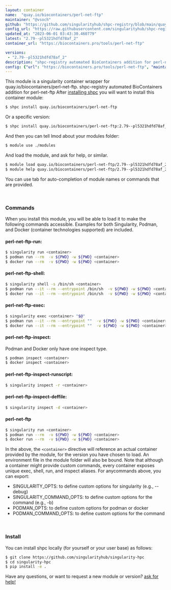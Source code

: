 ```yaml
---
layout: container
name:  "quay.io/biocontainers/perl-net-ftp"
maintainer: "@vsoch"
github: "https://github.com/singularityhub/shpc-registry/blob/main/quay.io/biocontainers/perl-net-ftp/container.yaml"
config_url: "https://raw.githubusercontent.com/singularityhub/shpc-registry/main/quay.io/biocontainers/perl-net-ftp/container.yaml"
updated_at: "2023-06-01 03:43:30.460779"
latest: "2.79--pl5321hdfd78af_2"
container_url: "https://biocontainers.pro/tools/perl-net-ftp"

versions:
 - "2.79--pl5321hdfd78af_2"
description: "shpc-registry automated BioContainers addition for perl-net-ftp"
config: {"url": "https://biocontainers.pro/tools/perl-net-ftp", "maintainer": "@vsoch", "description": "shpc-registry automated BioContainers addition for perl-net-ftp", "latest": {"2.79--pl5321hdfd78af_2": "sha256:ce9edf7700ca258aa20df88c33802bef33b9d2356e2f05a14eea1dd192bc46ff"}, "tags": {"2.79--pl5321hdfd78af_2": "sha256:ce9edf7700ca258aa20df88c33802bef33b9d2356e2f05a14eea1dd192bc46ff"}, "docker": "quay.io/biocontainers/perl-net-ftp"}
---
```


This module is a singularity container wrapper for quay.io/biocontainers/perl-net-ftp.
shpc-registry automated BioContainers addition for perl-net-ftp
After [installing shpc](#install) you will want to install this container module:


```bash
$ shpc install quay.io/biocontainers/perl-net-ftp
```

Or a specific version:

```bash
$ shpc install quay.io/biocontainers/perl-net-ftp:2.79--pl5321hdfd78af_2
```

And then you can tell lmod about your modules folder:

```bash
$ module use ./modules
```

And load the module, and ask for help, or similar.

```bash
$ module load quay.io/biocontainers/perl-net-ftp/2.79--pl5321hdfd78af_2
$ module help quay.io/biocontainers/perl-net-ftp/2.79--pl5321hdfd78af_2
```

You can use tab for auto-completion of module names or commands that are provided.

<br>

### Commands

When you install this module, you will be able to load it to make the following commands accessible.
Examples for both Singularity, Podman, and Docker (container technologies supported) are included.

#### perl-net-ftp-run:

```bash
$ singularity run <container>
$ podman run --rm  -v ${PWD} -w ${PWD} <container>
$ docker run --rm  -v ${PWD} -w ${PWD} <container>
```

#### perl-net-ftp-shell:

```bash
$ singularity shell -s /bin/sh <container>
$ podman run --it --rm --entrypoint /bin/sh  -v ${PWD} -w ${PWD} <container>
$ docker run --it --rm --entrypoint /bin/sh  -v ${PWD} -w ${PWD} <container>
```

#### perl-net-ftp-exec:

```bash
$ singularity exec <container> "$@"
$ podman run --it --rm --entrypoint ""  -v ${PWD} -w ${PWD} <container> "$@"
$ docker run --it --rm --entrypoint ""  -v ${PWD} -w ${PWD} <container> "$@"
```

#### perl-net-ftp-inspect:

Podman and Docker only have one inspect type.

```bash
$ podman inspect <container>
$ docker inspect <container>
```

#### perl-net-ftp-inspect-runscript:

```bash
$ singularity inspect -r <container>
```

#### perl-net-ftp-inspect-deffile:

```bash
$ singularity inspect -d <container>
```



#### perl-net-ftp

```bash
$ singularity run <container>
$ podman run --rm  -v ${PWD} -w ${PWD} <container>
$ docker run --rm  -v ${PWD} -w ${PWD} <container>
```


In the above, the `<container>` directive will reference an actual container provided
by the module, for the version you have chosen to load. An environment file in the
module folder will also be bound. Note that although a container
might provide custom commands, every container exposes unique exec, shell, run, and
inspect aliases. For anycommands above, you can export:

 - SINGULARITY_OPTS: to define custom options for singularity (e.g., --debug)
 - SINGULARITY_COMMAND_OPTS: to define custom options for the command (e.g., -b)
 - PODMAN_OPTS: to define custom options for podman or docker
 - PODMAN_COMMAND_OPTS: to define custom options for the command

<br>

### Install

You can install shpc locally (for yourself or your user base) as follows:

```bash
$ git clone https://github.com/singularityhub/singularity-hpc
$ cd singularity-hpc
$ pip install -e .
```

Have any questions, or want to request a new module or version? [ask for help!](https://github.com/singularityhub/singularity-hpc/issues)